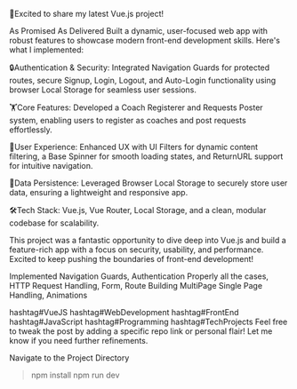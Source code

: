 🚀Excited to share my latest Vue.js project! 

As Promised As Delivered
 Built a dynamic, user-focused web app with robust features to showcase modern front-end development skills. Here's what I implemented:
 
🔒Authentication & Security: Integrated Navigation Guards for protected routes, secure Signup, Login, Logout, and Auto-Login functionality using browser Local Storage for seamless user sessions.

 🏋Core Features: Developed a Coach Registerer and Requests Poster system, enabling users to register as coaches and post requests effortlessly.

 🎨User Experience: Enhanced UX with UI Filters for dynamic content filtering, a Base Spinner for smooth loading states, and ReturnURL support for intuitive navigation.

 📀Data Persistence: Leveraged Browser Local Storage to securely store user data, ensuring a lightweight and responsive app.

 🛠️Tech Stack: Vue.js, Vue Router, Local Storage, and a clean, modular codebase for scalability.

This project was a fantastic opportunity to dive deep into Vue.js and build a feature-rich app with a focus on security, usability, and performance. Excited to keep pushing the boundaries of front-end development! 

Implemented Navigation Guards, Authentication Properly all the cases,
HTTP Request Handling, Form, Route Building MultiPage Single Page Handling,
Animations

 
hashtag#VueJS hashtag#WebDevelopment hashtag#FrontEnd hashtag#JavaScript hashtag#Programming hashtag#TechProjects
Feel free to tweak the post by adding a specific repo link or personal flair! Let me know if you need further refinements.


Navigate to the Project Directory
>npm install
>npm run dev
